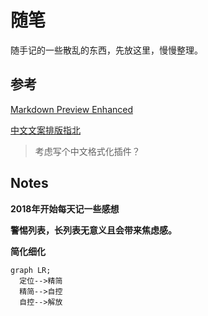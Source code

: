 # 随笔

随手记的一些散乱的东西，先放这里，慢慢整理。

## 参考
[Markdown Preview Enhanced](https://shd101wyy.github.io/markdown-preview-enhanced/#/zh-cn/)

[中文文案排版指北](https://github.com/sparanoid/chinese-copywriting-guidelines)

> 考虑写个中文格式化插件？


## Notes
**2018年开始每天记一些感想**

**警惕列表，长列表无意义且会带来焦虑感。**

**简化细化**

```mermaid
graph LR;
  定位-->精简
  精简-->自控
  自控-->解放
```
